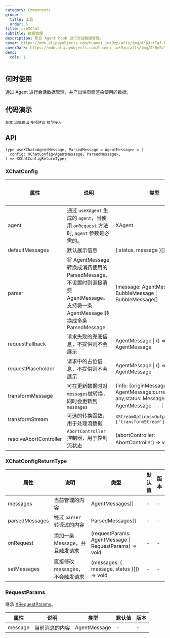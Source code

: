 ```yaml
---
category: Components
group:
  title: 工具
  order: 5
title: useXChat
subtitle: 数据管理
description: 配合 Agent hook 进行对话数据管理。
cover: https://mdn.alipayobjects.com/huamei_iwk9zp/afts/img/A*pJrtTaf-bWAAAAAAAAAAAAAADgCCAQ/original
coverDark: https://mdn.alipayobjects.com/huamei_iwk9zp/afts/img/A*6ySvTqb7XhkAAAAAAAAAAAAADgCCAQ/original
demo:
  cols: 1
---
```


## 何时使用

通过 Agent 进行会话数据管理，并产出供页面渲染使用的数据。

## 代码演示

<!-- prettier-ignore -->
<code src="./demo/basic.tsx">基本</code>
<code src="./demo/stream.tsx">流式输出</code>
<code src="./demo/suggestions.tsx">多项建议</code>
<code src="./demo/model.tsx">模型接入</code>

## API

```tsx | pure
type useXChat<AgentMessage, ParsedMessage = AgentMessage> = (
  config: XChatConfig<AgentMessage, ParsedMessage>,
) => XChatConfigReturnType;
```

### XChatConfig

| 属性 | 说明 | 类型 | 默认值 | 版本 |
| --- | --- | --- | --- | --- |
| agent | 通过 `useXAgent` 生成的 `agent`，当使用 `onRequest` 方法时, `agent` 参数是必需的。 | XAgent | - | - |
| defaultMessages | 默认展示信息 | { status, message }[] | - | - |
| parser | 将 AgentMessage 转换成消费使用的 ParsedMessage，不设置时则直接消费 AgentMessage。支持将一条 AgentMessage 转换成多条 ParsedMessage | (message: AgentMessage) => BubbleMessage \| BubbleMessage[] | - | - |
| requestFallback | 请求失败的兜底信息，不提供则不会展示 | AgentMessage \| () => AgentMessage | - | - |
| requestPlaceholder | 请求中的占位信息，不提供则不会展示 | AgentMessage \| () => AgentMessage | - | - |
| transformMessage | 可在更新数据时对`messages`做转换，同时会更新到`messages` | (info: {originMessage?: AgentMessage;currentMessage: any;status: MessageStatus;}) => AgentMessage｜-｜-｜ |
| transformStream | 可选的转换函数，用于处理流数据 | `XStreamOptions<Output>['transformStream']` | - | - |
| resolveAbortController | `AbortController` 控制器，用于控制流状态 | (abortController: AbortController) => void｜ - | - |

### XChatConfigReturnType

| 属性 | 说明 | 类型 | 默认值 | 版本 |
| --- | --- | --- | --- | --- |
| messages | 当前管理的内容 | AgentMessages[] | - | - |
| parsedMessages | 经过 `parser` 转译过的内容 | ParsedMessages[] | - | - |
| onRequest | 添加一条 Message，并且触发请求 | (requestParams: AgentMessage \| RequestParams) => void | - | - |
| setMessages | 直接修改 messages，不会触发请求 | (messages: { message, status }[]) => void | - | - |

### RequestParams

继承 [XRequestParams](https://x.ant.design/components/x-request#xrequestparams)。

| 属性    | 说明           | 类型         | 默认值 | 版本 |
| ------- | -------------- | ------------ | ------ | ---- |
| message | 当前消息的内容 | AgentMessage | -      | -    |
